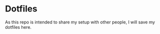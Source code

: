 # Dotfiles

As this repo is intended to share my setup with other people, I will save my dotfiles here.
